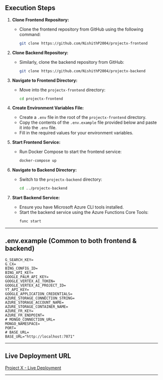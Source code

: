 ## Execution Steps

1. **Clone Frontend Repository:** 
   - Clone the frontend repository from GitHub using the following command:
     ```bash
     git clone https://github.com/NishithP2004/projectx-frontend
     ```

2. **Clone Backend Repository:** 
   - Similarly, clone the backend repository from GitHub:
     ```bash
     git clone https://github.com/NishithP2004/projectx-backend
     ```

3. **Navigate to Frontend Directory:** 
   - Move into the `projectx-frontend` directory:
     ```bash
     cd projectx-frontend
     ```

4. **Create Environment Variables File:** 
   - Create a `.env` file in the root of the `projectx-frontend` directory.
   - Copy the contents of the `.env.example` file provided below and paste it into the `.env` file.
   - Fill in the required values for your environment variables.

5. **Start Frontend Service:** 
   - Run Docker Compose to start the frontend service:
     ```bash
     docker-compose up
     ```

6. **Navigate to Backend Directory:** 
   - Switch to the `projectx-backend` directory:
     ```bash
     cd ../projectx-backend
     ```

7. **Start Backend Service:** 
   - Ensure you have Microsoft Azure CLI tools installed.
   - Start the backend service using the Azure Functions Core Tools:
     ```bash
     func start
     ```

---

## .env.example (Common to both frontend & backend)

```
G_SEARCH_KEY=
G_CX=
BING_CONFIG_ID=
BING_API_KEY=
GOOGLE_PALM_API_KEY=
GOOGLE_VERTEX_AI_TOKEN=
GOOGLE_VERTEX_AI_PROJECT_ID=
YT_API_KEY=
GOOGLE_APPLICATION_CREDENTIALS=
AZURE_STORAGE_CONNECTION_STRING=
AZURE_STORAGE_ACCOUNT_NAME=
AZURE_STORAGE_CONTAINER_NAME=
AZURE_FR_KEY=
AZURE_FR_ENDPOINT=
# MONGO_CONNECTION_URL=
MONGO_NAMESPACE=
PORT=
# BASE_URL=
BASE_URL="http://localhost:7071"
```

---

## Live Deployment URL
[Project X - Live Deployment](https://projectx.nishithp.dev)

---
